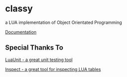 # classy
a LUA implementation of Object Orientated Programming

[Documentation](http://htmlpreview.github.com/?https://github.com/davporte/classy/blob/master/doc/index.html)

## Special Thanks To 
[LuaUnit - a great unit testing tool](https://github.com/bluebird75/luaunit/tree/LUAUNIT_V3_2_1)

[Inspect - a great tool for inspecting LUA tables](https://github.com/kikito/inspect.lua)
